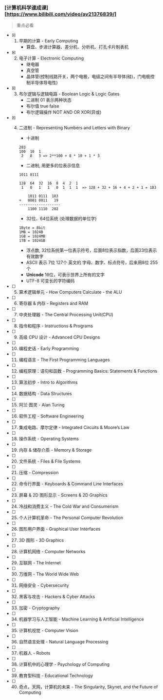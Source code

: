 

### [计算机科学速成课][https://www.bilibili.com/video/av21376839/]

> 重点必看

- [x] 1. 早期的计算 - Early Computing
        * 算盘、步进计算器、差分机、分析机、打孔卡片制表机

- [x] 2. 电子计算 - Electronic Computing
        * 继电器
        * 真空管
        * 晶体管(控制线路开关，两个电极，电级之间有半导体(硅)，门电极控制半导体导电性)
- [x] 3. 布尔逻辑与逻辑电路 - Boolean Logic & Logic Gates
        * 二进制 01 表示两种状态
        * 布尔值 true false
        * 布尔逻辑操作 NOT AND OR XOR(异或)
- [x] 4. 二进制 - Representing Numbers and Letters with Binary

        * 十进制

        ~~~
        283
        100  10  1
         2   8   3 => 2**100 + 8 * 10 + 1 * 3
        ~~~

        * 二进制, 用更多的位表示信息

        ~~~ 
        1011 0111
        
        128  64  32  16  8  4  2  1
         1   0   1   1   0  1  1  1  => 128 + 32 + 16 + 4 + 2 + 1 = 183
        
        	1011 0111  183
        + 	0001 0011   19
        -------------------
        	1100 1110  202
        ~~~

        * 32位、64位系统 (处理数据的单位字)

        ~~~
        1Byte = 8bit
        1MB = 1024B
        1GB = 1024MB
        1TB = 1024GB
        ~~~

        * 浮点数, 32位系统第一位表示符号，后面8位表示指数，后面23位表示有效数字
        * ASCII 表示 7位 127个 英文的 字母、数字、标点符号，后来用8位 255个
        * **Unicode** 16位，可表示世界上所有的文字
        * UTF-8 可变长的字符编码

- [ ] 5. 算术逻辑单元 - How Computers Calculate - the ALU

      
  
- [ ] 6. 寄存器 & 内存 - Registers and RAM
- [ ] 7. 中央处理器 - The Central Processing Unit(CPU)
- [ ] 8. 指令和程序 - Instructions & Programs
- [ ] 9. 高级 CPU 设计 - Advanced CPU Designs
- [ ] 10. 编程史话 - Early Programming
- [ ] 11. 编程语言 - The First Programming Languages
- [ ] 12. 编程原理：语句和函数 - Programming Basics: Statements & Functions
- [ ] 13. 算法初步 - Intro to Algorithms
- [ ] 14. 数据结构 - Data Structures
- [ ] 15. 阿兰·图灵 - Alan Turing
- [ ] 16. 软件工程 - Software Engineering
- [ ] 17. 集成电路、摩尔定律 - Integrated Circuits & Moore’s Law
- [ ] 18. 操作系统 - Operating Systems
- [ ] 19. 内存 & 储存介质 - Memory & Storage
- [ ] 20. 文件系统 - Files & File Systems
- [ ] 21. 压缩 - Compression
- [ ] 22. 命令行界面 - Keyboards & Command Line Interfaces
- [ ] 23. 屏幕 & 2D 图形显示 - Screens & 2D Graphics
- [ ] 24. 冷战和消费主义 - The Cold War and Consumerism
- [ ] 25. 个人计算机革命 - The Personal Computer Revolution
- [ ] 26. 图形用户界面 - Graphical User Interfaces
- [ ] 27. 3D 图形 - 3D Graphics
- [ ] 28. 计算机网络 - Computer Networks
- [ ] 29. 互联网 - The Internet
- [ ] 30. 万维网 - The World Wide Web
- [ ] 31. 网络安全 - Cybersecurity
- [ ] 32. 黑客与攻击 - Hackers & Cyber Attacks
- [ ] 33. 加密 - Cryptography
- [ ] 34. 机器学习与人工智能 - Machine Learning & Artificial Intelligence
- [ ] 35. 计算机视觉 - Computer Vision
- [ ] 36. 自然语言处理 - Natural Language Processing
- [ ] 37. 机器人 - Robots
- [ ] 38. 计算机中的心理学 - Psychology of Computing
- [ ] 39. 教育型科技 - Educational Technology
- [ ] 40. 奇点，天网，计算机的未来 - The Singularity, Skynet, and the Future of Computing